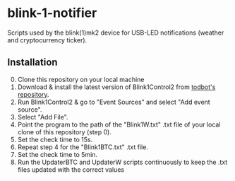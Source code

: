 # blink-1-notifier
Scripts used by the blink(1)mk2 device for USB-LED notifications (weather and cryptocurrency ticker).

## Installation
0. Clone this repository on your local machine
1. Download & install the latest version of Blink1Control2 from [todbot's repository](https://github.com/todbot/blink1).
2. Run Blink1Control2 & go to "Event Sources" and select "Add event source".
3. Select "Add File".
4. Point the program to the path of the "Blink1W.txt" .txt file of your local clone of this repository (step 0).
5. Set the check time to 15s.
6. Repeat step 4 for the "Blink1BTC.txt" .txt file.
7. Set the check time to 5min.
8. Run the UpdaterBTC and UpdaterW scripts continuously to keep the .txt files updated with the correct values
